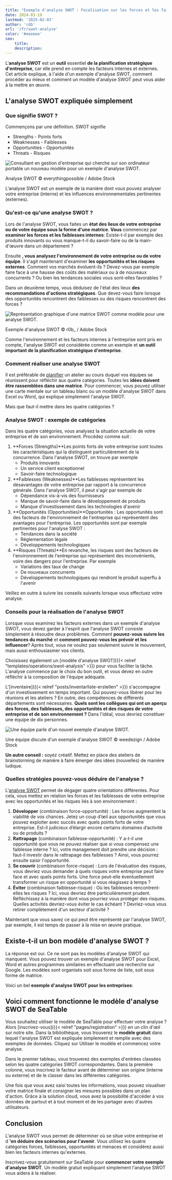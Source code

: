 ```yaml
---
title: "Exemple d'analyse SWOT : Focalisation sur les forces et les faiblesses internes"
date: 2024-03-19
lastmod: '2025-02-03'
author: 'rdb'
url: '/fr/swot-analyse'
color: '#eeeeee'
seo:
    title:
    description:
---
```


L'**analyse SWOT** est un **outil** essentiel **de la planification stratégique d'entreprise**, car elle prend en compte les facteurs internes et externes. Cet article explique, à l'aide d'un exemple d'analyse SWOT, comment procéder au mieux et comment un modèle d'analyse SWOT peut vous aider à la mettre en œuvre.

## L'analyse SWOT expliquée simplement

### Que signifie SWOT ?

Commençons par une définition. SWOT signifie

- Strengths - Points forts
- Weaknesses - Faiblesses
- Opportunities - Opportunités
- Threats - Risques

![Consultant en gestion d'entreprise qui cherche sur son ordinateur portable un nouveau modèle pour un exemple d'analyse SWOT.](Swot-Analyse-Template_AdobeStock_213201297_bearbeitet.jpg)

Analyse SWOT © everythingpossible / Adobe Stock

L'analyse SWOT est un exemple de la manière dont vous pouvez analyser votre entreprise (interne) et les influences environnementales pertinentes (externes).

### Qu'est-ce qu'une analyse SWOT ?

Lors de l'analyse SWOT, vous faites un **état des lieux de votre entreprise ou de votre équipe sous la forme d'une matrice**. **Vous** commencez par **examiner les forces et les faiblesses internes**: Existe-t-il par exemple des produits innovants ou vous manque-t-il du savoir-faire ou de la main-d'œuvre dans un département ?

Ensuite **, vous analysez l'environnement de votre entreprise ou de votre équipe**. Il s'agit maintenant d'examiner **les opportunités et les risques externes**. Comment vos marchés évoluent-ils ? Devez-vous par exemple faire face à une hausse des coûts des matériaux ou à de nouveaux concurrents ? Ou bien les tendances sociales vous sont-elles favorables ?

Dans un deuxième temps, vous déduisez de l'état des lieux **des recommandations d'actions stratégiques**. Que devez-vous faire lorsque des opportunités rencontrent des faiblesses ou des risques rencontrent des forces ?

![Représentation graphique d'une matrice SWOT comme modèle pour une analyse SWOT.](Swot-Analyse-template_AdobeStock_41600134_bearbeitet-711x474.jpg)

Exemple d'analyse SWOT © r0b\_ / Adobe Stock

Comme l'environnement et les facteurs internes à l'entreprise sont pris en compte, l'analyse SWOT est considérée comme un exemple et **un outil important de la planification stratégique d'entreprise**.

### Comment réaliser une analyse SWOT

Il est préférable de [planifier](https://seatable.io/fr/workshop-planen/) un atelier au cours duquel vos équipes se réunissent pour réfléchir aux quatre catégories. Toutes les **idées doivent être rassemblées dans une matrice**. Pour commencer, vous pouvez utiliser une carte mentale sur un tableau blanc ou un modèle d'analyse SWOT dans Excel ou Word, qui explique simplement l'analyse SWOT.

Mais que faut-il mettre dans les quatre catégories ?

### Analyse SWOT : exemple de catégories

Dans les quatre catégories, vous analysez la situation actuelle de votre entreprise et de son environnement. Procédez comme suit :

1. **Forces (Strengths)**Les points forts de votre entreprise sont toutes les caractéristiques qui la distinguent particulièrement de la concurrence. Dans l'analyse SWOT, on trouve par exemple
    - Produits innovants
    - Un service client exceptionnel
    - Savoir-faire technologique
2. **Faiblesses (Weaknesses)**Les faiblesses représentent les désavantages de votre entreprise par rapport à la concurrence générale. Dans l'analyse SWOT, il peut s'agir par exemple de
    - Dépendance vis-à-vis des fournisseurs
    - Manque de savoir-faire dans le développement de produits
    - Manque d'investissement dans les technologies d'avenir
3. **Opportunités (Opportunities)**Opportunités : Les opportunités sont des facteurs de l'environnement de l'entreprise qui représentent des avantages pour l'entreprise. Les opportunités sont par exemple pertinentes pour l'analyse SWOT :
    - Tendances dans la société
    - Réglementation légale
    - Développements technologiques
4. **Risques (Threats)**En revanche, les risques sont des facteurs de l'environnement de l'entreprise qui représentent des inconvénients, voire des dangers pour l'entreprise. Par exemple
    - Variations des taux de change
    - De nouveaux concurrents
    - Développements technologiques qui rendront le produit superflu à l'avenir

Veillez en outre à suivre les conseils suivants lorsque vous effectuez votre analyse.

### Conseils pour la réalisation de l'analyse SWOT

Lorsque vous examinez les facteurs externes dans un exemple d'analyse SWOT, vous devez garder à l'esprit que l'analyse SWOT consiste simplement à résoudre deux problèmes. Comment **pouvez-vous suivre les tendances du marché** et **comment pouvez-vous les prévoir et les influencer**? Après tout, vous ne voulez pas seulement suivre le mouvement, mais aussi enthousiasmer vos clients.

Choisissez également un [modèle d'analyse SWOT]({{< relref "templates/operations/swot-analysis" >}}) pour vous faciliter la tâche. L'analyse commence par le choix du bon outil, et vous devez en outre réfléchir à la composition de l'équipe adéquate.

L'[inventaire]({{< relref "posts/inventarliste-erstellen" >}}) s'accompagne d'un investissement en temps important. Qui pouvez-vous libérer pour les réunions et les ateliers ? En outre, des compétences de différents départements sont nécessaires. **Quels sont les collègues qui ont un aperçu des forces, des faiblesses, des opportunités et des risques de votre entreprise et de son environnement ?** Dans l'idéal, vous devriez constituer une équipe de dix personnes.

![Une équipe parle d'un nouvel exemple d'analyse SWOT.](Swot-Analyse-Template_AdobeStock_284656559_bearbeitet-711x474.jpg)

Une équipe discute d'un exemple d'analyse SWOT © weedezign / Adobe Stock

**Un autre conseil :** soyez créatif. Mettez en place des ateliers de brainstorming de manière à faire émerger des idées (nouvelles) de manière ludique.

### Quelles stratégies pouvez-vous déduire de l'analyse ?

L'[analyse SWOT](https://de.wikipedia.org/wiki/SWOT-Analyse) permet de dégager quatre orientations différentes. Pour cela, vous mettez en relation les forces et les faiblesses de votre entreprise avec les opportunités et les risques liés à son environnement :

1. **Développer** (combinaison force-opportunité) : Les forces augmentent la viabilité de vos chances. Jetez un coup d’œil aux opportunités que vous pouvez exploiter avec succès avec quels points forts de votre entreprise. Est-il judicieux d’élargir encore certains domaines d’activité ou de produits ?
2. **Rattrapage** (combinaison faiblesse-opportunité) : Y a-t-il une opportunité que vous ne pouvez réaliser que si vous compensez une faiblesse interne ? Ici, votre management doit prendre une décision : faut-il investir dans le rattrapage des faiblesses ? Ainsi, vous pourrez ensuite saisir l'opportunité.
3. **Se couvrir** (combinaison force-risque) : Lors de l'évaluation des risques, vous devriez vous demander à quels risques votre entreprise peut faire face et avec quels points forts. Une force peut-elle éventuellement transformer un risque en opportunité si vous réagissez à temps ?
4. **Éviter** (combinaison faiblesse-risque) : Où les faiblesses rencontrent-elles les risques ? Ici, vous devriez être particulièrement prudent. Réfléchissez à la manière dont vous pourriez vous protéger des risques. Quelles activités devriez-vous éviter le cas échéant ? Devriez-vous vous retirer complètement d'un secteur d'activité ?

Maintenant que vous savez ce qui peut être représenté par l'analyse SWOT, par exemple, il est temps de passer à la mise en œuvre pratique.

## Existe-t-il un bon modèle d'analyse SWOT ?

La réponse est oui. Ce ne sont pas les modèles d'analyse SWOT qui manquent. Vous pouvez trouver un exemple d'analyse SWOT pour Excel, Word et autres programmes similaires en effectuant une recherche sur Google. Les modèles sont organisés soit sous forme de liste, soit sous forme de matrice.

Voici un bel **exemple d'analyse SWOT pour les entreprises**:

## Voici comment fonctionne le modèle d'analyse SWOT de SeaTable

Vous souhaitez utiliser le modèle de SeaTable pour effectuer votre analyse ? Alors [inscrivez-vous]({{< relref "pages/registration" >}}) en un clin d'œil sur notre site. Dans la bibliothèque, vous trouverez le **modèle gratuit** dans lequel l'analyse SWOT est expliquée simplement et remplie avec des exemples de données. Cliquez sur Utiliser le modèle et commencez votre analyse.

Dans le premier tableau, vous trouverez des exemples d'entrées classées selon les quatre catégories SWOT correspondantes. Dans la première colonne, vous inscrivez le facteur avant de déterminer son origine (interne ou externe) et de le classer dans les différentes catégories.

Une fois que vous avez saisi toutes les informations, vous pouvez visualiser votre matrice finale et consigner les mesures possibles dans un plan d'action. Grâce à la solution cloud, vous avez la possibilité d'accéder à vos données de partout et à tout moment et de les partager avec d'autres utilisateurs.

## Conclusion

L'analyse SWOT vous permet de déterminer où se situe votre entreprise et d **'en déduire des scénarios pour l'avenir**. Vous utilisez les quatre catégories forces, faiblesses, opportunités et menaces et considérez aussi bien les facteurs internes qu'externes.

Inscrivez-vous gratuitement sur SeaTable pour **commencer votre exemple d'analyse SWOT**. Un modèle gratuit expliquant simplement l'analyse SWOT vous aidera à la réaliser.
